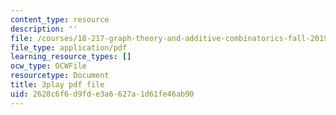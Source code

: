 ```yaml
---
content_type: resource
description: ''
file: /courses/18-217-graph-theory-and-additive-combinatorics-fall-2019/2628c6f6d9fde3a6627a1d61fe46ab90_P3tGiT72APw.pdf
file_type: application/pdf
learning_resource_types: []
ocw_type: OCWFile
resourcetype: Document
title: 3play pdf file
uid: 2628c6f6-d9fd-e3a6-627a-1d61fe46ab90
---
```

